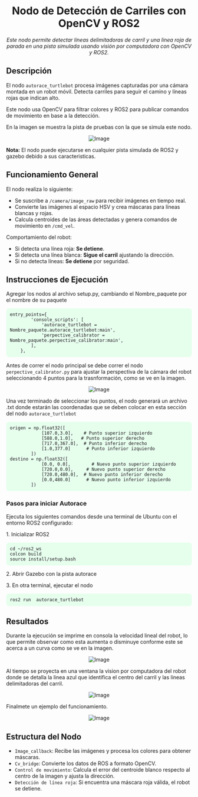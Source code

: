 <h1 align="center">Nodo de Detección de Carriles con OpenCV y ROS2</h1>

<p align="center">
  <i>Este nodo permite detectar líneas delimitadoras de carril y una linea roja de parada en una pista simulada usando visión por computadora con OpenCV y ROS2.</i>
</p>

<h2>Descripción</h2>
<p>El nodo <code>autorace_turtlebot</code> procesa imágenes capturadas por una cámara montada en un robot móvil. Detecta carriles para seguir el camino y líneas rojas que indican alto.</p>

<p>Este nodo usa OpenCV para filtrar colores y ROS2 para publicar comandos de movimiento en base a la detección.</p>
<p>En la imagen se muestra la pista de pruebas con la que se simula este nodo.</p>
<p align="center">
  <img src="https://github.com/user-attachments/assets/fd40699b-a204-4df4-9024-701d6c06271a" alt="Image">
</p>
<p><strong>Nota:</strong> El nodo puede ejecutarse en cualquier pista simulada de ROS2 y gazebo debido a sus caracteristicas.</p>

<h2>Funcionamiento General</h2>

<p>El nodo realiza lo siguiente:</p>
<ul>
  <li>Se suscribe a <code>/camera/image_raw</code> para recibir imágenes en tiempo real.</li>
  <li>Convierte las imágenes al espacio HSV y crea máscaras para líneas blancas y rojas.</li>
  <li>Calcula centroides de las áreas detectadas y genera comandos de movimiento en <code>/cmd_vel</code>.</li>
</ul>

<p>Comportamiento del robot:</p>
<ul>
  <li>Si detecta una línea roja: <strong>Se detiene</strong>.</li>
  <li>Si detecta una línea blanca: <strong>Sigue el carril</strong> ajustando la dirección.</li>
  <li>Si no detecta líneas: <strong>Se detiene</strong> por seguridad.</li>
</ul>

<h2>Instrucciones de Ejecución</h2>
<p>Agregar los nodos al archivo setup.py, cambiando el Nombre_paquete por el nombre de su paquete</p> 
<pre style="background-color:#e6ffed;padding:10px;border-radius:8px;">
<code>entry_points={
        'console_scripts': [
            'autorace_turtlebot = Nombre_paquete.autorace_turtlebot:main',
            'perpective_calibrator = Nombre_paquete.perpective_calibrator:main',
        ],
    },
</code></pre>
<p>Antes de correr el nodo principal se debe correr el nodo <code>perpective_calibrator.py</code> para ajustar la perspectiva de la cámara del robot seleccionando 4 puntos para la trasnformación, como se ve en la imagen.</p>
<p align="center">
  <img src="https://github.com/user-attachments/assets/330fc088-f07d-4ba6-8737-674b537d0d6e" alt="Image">
</p>
<p>Una vez terminado de seleccionar los puntos, el nodo generará un archivo .txt donde estarán las coordenadas que se deben colocar en esta sección del nodo <code>autorace_turtlebot</code></p>
<pre style="background-color:#e6ffed;padding:10px;border-radius:8px;">
<code>origen = np.float32([
            [107.0,3.0],    # Punto superior izquierdo
            [588.0,1.0],   # Punto superior derecho
            [717.0,367.0],  # Punto inferior derecho
            [1.0,377.0]      # Punto inferior izquierdo
        ])
destino = np.float32([
            [0.0, 0.0],        # Nuevo punto superior izquierdo
            [720.0,0.0],     # Nuevo punto superior derecho
            [720.0,480.0],  # Nuevo punto inferior derecho
            [0.0,480.0]      # Nuevo punto inferior izquierdo
        ])
</code></pre>

<h3>Pasos para iniciar Autorace</h3>
<p>Ejecuta los siguientes comandos desde una terminal de Ubuntu con el entorno ROS2 configurado:</p>
<p>1. Inicializar ROS2</p>
<pre style="background-color:#e6ffed;padding:10px;border-radius:8px;">
<code>cd ~/ros2_ws
colcon build
source install/setup.bash
</code></pre>

<p>2. Abrir Gazebo con la pista autorace</p>

<p>3. En otra terminal, ejecutar el nodo</p>
<pre style="background-color:#e6ffed;padding:10px;border-radius:8px;">
<code>ros2 run <NOMBRE_DEL_PAQUETE> autorace_turtlebot</code></pre>

<h2>Resultados</h2>
<p>Durante la ejecución se imprime en consola la velocidad lineal del robot, lo que permite observar como esta aumenta o disminuye conforme este se acerca a un curva como se ve en la imagen.</p>
<p align="center">
  <img src="https://github.com/user-attachments/assets/d62b9711-ddc9-4415-934a-69d80fde2bdb" alt="Image">
</p>

<p>Al tiempo se proyecta en una ventana la vision por computadora del robot donde se detalla la linea azul que identifica el centro del carril y las lineas delimitadoras del carril.</p>
<p align="center">
  <img src="https://github.com/user-attachments/assets/1ded62cf-f172-4afd-aef9-7ff4ea79798f" alt="Image">
</p>

<p>Finalmete un ejemplo del funcionamiento.</p>
<p align="center">
  <img src="https://github.com/user-attachments/assets/1a860bb9-a803-44a2-b5bf-6f1714ff0252" alt="Image">
</p>

<h2>Estructura del Nodo</h2>
<ul>
  <li><code>Image_callback</code>: Recibe las imágenes y procesa los colores para obtener máscaras.</li>
  <li><code>Cv_bridge</code>: Convierte los datos de ROS a formato OpenCV.</li>
  <li><code>Control de movimiento</code>: Calcula el error del centroide blanco respecto al centro de la imagen y ajusta la dirección.</li>
  <li><code>Detección de línea roja</code>: Si encuentra una máscara roja válida, el robot se detiene.</li>
</ul>
